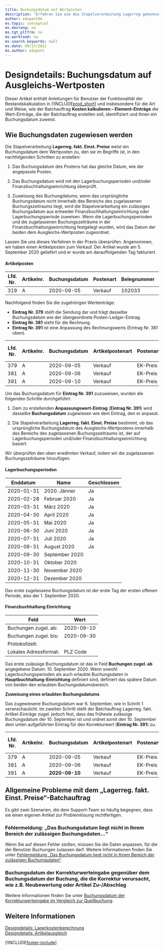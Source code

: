 ```yaml
---
title: Buchungsdatum auf Wertposten
description: 'Erfahren Sie wie die Stapelverarbeitung Lagerreg gekennzeichnet wird und ein Buchungsdatum auf Wertposten zugewiesen wird, der die Stapelverarbeitung erstellt.'
author: edupont04
ms.topic: conceptual
ms.devlang: na
ms.tgt_pltfrm: na
ms.workload: na
ms.search.keywords: null
ms.date: 09/17/2021
ms.author: edupont
---
```

# <a name="design-details-posting-date-on-adjustment-value-entry"></a><a name="design-details-posting-date-on-adjustment-value-entry"></a>Designdetails: Buchungsdatum auf Ausgleichs-Wertposten

Dieser Artikel enthält Anleitungen für Benutzer der Funktionalität der Bestandskalkulation in [!INCLUDE[prod_short](includes/prod_short.md)] und insbesondere für die Art und Weise, wie der Batchauftrag **Kosten kalkulieren – Element-Einträge** die Wert-Einträge, die der Batchauftrag erstellen soll, identifiziert und ihnen ein Buchungsdatum zuweist.

## <a name="how-posting-dates-are-assigned"></a><a name="how-posting-dates-are-assigned"></a>Wie Buchungsdaten zugewiesen werden

Die Stapelverarbeitung **Lagerreg. fakt. Einst. Preise** weist ein Buchungsdatum dem Wertposten zu, den sie im Begriffe ist, in den nachfolgenden Schritten zu erstellen:  

1. Das Buchungsdatum des Postens hat das gleiche Datum, wie der angepasste Posten.  

2. Das Buchungsdatum wird mit den Lagerbuchungsperioden und/oder Finanzbuchhaltungseinrichtung überprüft.  

3. Zuweisung des Buchungdatums; wenn das ursprüngliche Buchungsdatum nicht innerhalb des Bereichs des zugelassenen Buchungszeitraums liegt, wird die Stapelverarbeitung ein zulässiges Buchungsdatum aus entweder Finanzbuchhaltungseinrichtung oder Lagerbuchungsperiode zuweisen. Wenn die Lagerbuchungsperioden und die zugelassenen Buchungszeiträume in der Finanzbuchhaltungseinrichtung festgelegt wurden, wird das Datum der beiden dem Ausgleichs-Wertposten zugeordnet.  

Lassen Sie uns dieses Verfahren in der Praxis überprüfen. Angenommen, wir haben einen Artikelposten zum Verkauf. Der Artikel wurde am 5. September 2020 geliefert und er wurde am darauffolgenden Tag fakturiert.  

#### <a name="item-ledger-entry"></a><a name="item-ledger-entry"></a>Artikelposten

|Lfd. Nr.  |Artikelnr.  |Buchungsdatum  |Postenart   | Belegnummer |Lagerortcode  |Menge  |Einstandsbetrag (tatsächl.)  |Fakturierte Menge  |Restmenge  |
|---------|---------|---------|---------|---------|---------|---------|---------|---------|---------|
|319     |A         |2020-09-05     |  Verkauf       |102033     |  Blau       | -1    |    -11     |-1     |    0     |

Nachfolgend finden Sie die zugehörigen Werteinträge:

- **Eintrag Nr. 379** stellt die Sendung dar und trägt dasselbe Buchungsdatum wie der übergeordnete Posten-Ledger-Eintrag.  
- **Eintrag Nr. 381** steht für die Rechnung.  
- **Eintrag Nr. 391** ist eine Anpassung des Rechnungswerts (Eintrag Nr. 381 oben).  

|Lfd. Nr.  |Artikelnr.  |Buchungsdatum  |Artikelpostenart  |Postenart   |Belegnummer  |Artikelposten Lfd. Nr.  |Lagerortcode  |Artikelpostenmenge  |Fakturierte Menge  |Einstandsbetrag (tatsächl.)  |Einstandsbetrag (erwartet)  |Ausgleich  |Ausgleich mit Lfd. Nr.  |Herkunftscode  |
|---------|---------|---------|---------|---------|---------|---------|---------|---------|---------|--------|---------|---------|---------|---------|
|379     |  A       |    2020-09-05     |    Verkauf     | EK-Preis   | 102033        |319     | Blau        | -1       |0         |  0       |     -10   |Nein   |0    |Verkauf          |
|381     |  A       |    2020-09-06     |    Verkauf     | EK-Preis   | 103022        |319     | Blau        |  0       |-1        |-10       |    10     | Nein  |0      |       Verkauf   |
|391     |  A       |    2020-09-10     |    Verkauf     | EK-Preis   | 103022        |319     | Blau        |  0       |0         |-1        |    0     |Ja   |    181   | LAGERREGUL   |

Um das Buchungsdatum für **Eintrag Nr. 391** zuzuweisen, wurden die folgenden Schritte durchgeführt:

1. Dem zu erstellenden **Anpassungswert-Eintrag** (**Eintrag Nr. 391**) wird dasselbe **Buchungsdatum** zugewiesen wie dem Eintrag, den er anpasst.

2. Die Stapelverarbeitung **Lagerreg. fakt. Einst. Preise** bestimmt, ob das ursprüngliche Buchungsdatum des Ausgleichs-Wertpostens innerhalb des Bereichs des zugelassenen Buchungszeitraums ist, der auf Lagerbuchungsperioden und/oder Finanzbuchhaltungseinrichtung basiert.  

Wir überprüfen den oben erwähnten Verkauf, indem wir die zugelassenen Buchungszeiträume hinzufügen.  
  
#### <a name="inventory-periods"></a><a name="inventory-periods"></a>Lagerbuchungsperioden

|Enddatum  |Name  |Geschlossen  |
|---------|---------|---------|
|2020-01-31     |2020. Jänner      |  Ja    |
|2020-02-28     |Februar 2020     |  Ja    |
|2020-03-31     |März 2020        |  Ja    |
|2020-04-30     |April 2020        |  Ja    |
|2020-05-31     |Mai   2020        |  Ja    |
|2020-06-30     |Juni   2020       |  Ja    |
|2020-07-31     |Juli  2020        |  Ja    |
|2020-08-31     |August 2020     |  Ja    |
|2020-09-30     |September 2020  |         |
|2020-10-31     |Oktober 2020    |         |
|2020-11-30     |November 2020   |         |
|2020-12-31     |Dezember   2020   |         |

Das erste zugelassene Buchungsdatum ist der erste Tag der ersten offenen Periode, also der 1. September 2020.  

#### <a name="general-ledger-setup"></a><a name="general-ledger-setup"></a>Finanzbuchhaltung Einrichtung

|Feld|Wert  |
|---------|---------|
|Buchungen zugel. ab:  |  2020-09-10      |
|Buchungen zugel. bis:    |  2020-09-30      |
|Protokollzeit:       |         |
|Lokales Adressformat:|   PLZ Code      |  

Das erste zulässige Buchungsdatum ist das in Feld **Buchungen zugel. ab** angegebene Datum: 10. September 2020. Wenn sowohl Lagerbuchungsperioden als auch erlaubte Buchungsdaten in **Hauptbuchhaltung-Einrichtung** definiert sind, definiert das spätere Datum von beiden den erlaubten Buchungsdatumsbereich.  

**Zuweisung eines erlaubten Buchungsdatums**  

Das zugewiesene Buchungsdatum war 6. September, wie in Schritt 1 veranschaulicht. Im zweiten Schritt stellt der Batchauftrag Lagerreg. fakt. Artikel-Einträge zugel. jedoch fest, dass das früheste zulässige Buchungsdatum der 10. September ist und ordnet somit den 10. September dem unten aufgeführten Eintrag für den Korrekturwert (**Eintrag Nr. 391**) zu.  


|Lfd. Nr.  |Artikelnr.  |Buchungsdatum  |Artikelpostenart  |Postenart   |Belegnummer  |Artikelposten Lfd. Nr.  |Lagerortcode  |Artikelpostenmenge  |Fakturierte Menge  |Einstandsbetrag (tatsächl.)  |Einstandsbetrag (erwartet)  |Ausgleich  |Ausgleich mit Lfd. Nr.  |Herkunftscode  |
|---------|---------|---------|---------|---------|---------|---------|---------|---------|---------|---------|---------|---------|---------|---------|
|379     |  A       |    2020-09-05     |    Verkauf     | EK-Preis   | 102033        |319     | Blau        | -1       |0         |  0       |     -10   |Nein   |0    |Verkauf          |
|381     |  A       |    2020-09-06     |    Verkauf     | EK-Preis   | 103022        |319     | Blau        |  0       |-1        |-10       |    10     | Nein  |0      |       Verkauf   |
|391     |  A       |    **2020-09-10**     |    Verkauf     | EK-Preis   | 103022        |319     | Blau        |  0       |0         |-1        |    0     |Ja   |    181   | LAGERREGUL   |

## <a name="common-problems-with-the-adjust-cost---item-entries-batch-job"></a><a name="common-problems-with-the-adjust-cost---item-entries-batch-job"></a>Allgemeine Probleme mit dem „Lagerreg. fakt. Einst. Preise“-Batchauftrag

Es gibt zwei Szenarien, die dem Support-Team so häufig begegnen, dass sie einen eigenen Artikel zur Problemlösung rechtfertigen.

### <a name="error-message-posting-date-is-not-within-your-range-of-allowed-posting-dates"></a><a name="error-message-posting-date-is-not-within-your-range-of-allowed-posting-dates"></a>Fehlermeldung: „Das Buchungsdatum liegt nicht in Ihrem Bereich der zulässigen Buchungsdaten...“

Wenn Sie auf diesen Fehler stoßen, müssen Sie die Daten anpassen, für die der Benutzer Buchungen zulassen darf. Weitere Informationen finden Sie unter [Fehlermeldung „Das Buchungsdatum liegt nicht in Ihrem Bereich der zulässigen Buchungsdaten“](design-details-inventory-adjustment-value-entry-allowed-posting-dates.md).

### <a name="posting-date-on-adjustment-value-entry-versus-posting-date-on-entry-causing-the-adjustment-such-as-revaluation-or-item-charge"></a><a name="posting-date-on-adjustment-value-entry-versus-posting-date-on-entry-causing-the-adjustment-such-as-revaluation-or-item-charge"></a>Buchungsdatum der Korrekturwerteingabe gegenüber dem Buchungsdatum der Buchung, die die Korrektur verursacht, wie z.B. Neubewertung oder Artikel Zu-/Abschlag

Weitere Informationen finden Sie unter [Buchungsdatum der Korrekturwerteingabe im Vergleich zur Quellbuchung](design-details-inventory-adjustment-value-entry-source-entry.md).

## <a name="see-also"></a><a name="see-also"></a>Weitere Informationen

[Designdetails: Lagerkostenberechnung](design-details-inventory-costing.md)  
[Designdetails: Artikelausgleich](design-details-item-application.md)  

[!INCLUDE[footer-include](includes/footer-banner.md)]
